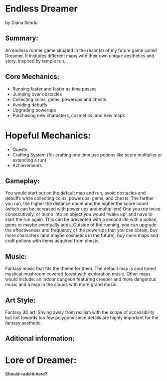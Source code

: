 # **Endless Dreamer**
by Diana Sandu

## **Summary**:
An endless runner game situated in the realm(s) of my future game called Dreamer. It includes different maps with their own unique aesthetics and story. Inspired by temple run.

## **Core Mechanics**:
-	Running faster and faster as time passes
-	Jumping over obstacles
-	Collecting coins, gems, powerups and chests
-	Avoiding debuffs
-	Upgrading powerups
-	Purchasing new characters, cosmetics, and new maps

# **Hopeful Mechanics**:
- Quests
- Crafting System (for crafting one time use potions like score multiplier or extending a run)
- Achievements

## **Gameplay**:
You would start out on the default map and run, avoid obstacles and debuffs while collecting coins, powerups, gems, and chests. The farther you run, the higher the distance count and the higher the score count (which can be increased with power ups and multipliers)
One you trip twice consecutively, or bump into an object you would “wake up” and have to start the run again. This can be prevented with a second life with a potion, gems or maybe eventually adds.
Outside of the running, you can upgrade the effectiveness and frequency of the powerups that you can obtain, buy more characters (and maybe cosmetics in the future), buy more maps and craft potions with items acquired from chests.

## **Music**:
Fantasy music that fits the theme for them. The default map is cool toned mystical mushroom covered forest with exploration music. Other maps would include: an indoor dungeon featuring creeper and more dangerous music and a map in the clouds with more grand music.

## **Art Style**:
Fantasy 3D art. 
Shying away from realism with the scope of accessibility but not towards too few polygons since details are highly important for the fantasy aesthetic.

## **Aditional information**:

# **Lore of Dreamer**:
~~Should i add it here?~~
